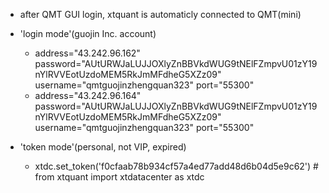 - after QMT GUI login, xtquant is automaticly connected to QMT(mini)

- 'login mode'(guojin Inc. account)  
    - address="43.242.96.162" password="AUtURWJaLUJJOXlyZnBBVkdWUG9tNElFZmpvU01zY19nYlRVVEotUzdoMEM5RkJmMFdheG5XZz09" username="qmtguojinzhengquan323" port="55300" 
    - address="43.242.96.164" password="AUtURWJaLUJJOXlyZnBBVkdWUG9tNElFZmpvU01zY19nYlRVVEotUzdoMEM5RkJmMFdheG5XZz09" username="qmtguojinzhengquan323" port="55300" 
- 'token mode'(personal, not VIP, expired)
    - xtdc.set_token('f0cfaab78b934cf57a4ed77add48d6b04d5e9c62') # from xtquant import xtdatacenter as xtdc